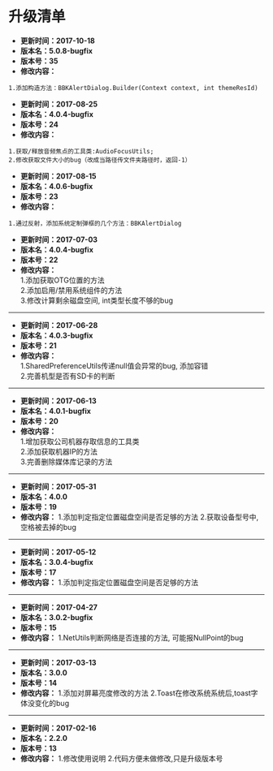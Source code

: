 # 升级清单

- **更新时间：2017-10-18**
- **版本名：5.0.8-bugfix**
- **版本号：35**
- **修改内容：**
```
1.添加构造方法：BBKAlertDialog.Builder(Context context, int themeResId)
```

- **更新时间：2017-08-25**
- **版本名：4.0.4-bugfix**
- **版本号：24**
- **修改内容：**
```
1.获取/释放音频焦点的工具类:AudioFocusUtils;
2.修改获取文件大小的bug（改成当路径传文件夹路径时，返回-1）
```

- **更新时间：2017-08-15**
- **版本名：4.0.6-bugfix**
- **版本号：23**
- **修改内容：**
```
1.通过反射，添加系统定制弹框的几个方法：BBKAlertDialog
```

- **更新时间：2017-07-03**
- **版本名：4.0.4-bugfix**
- **版本号：22**
- **修改内容：**     
		1.添加获取OTG位置的方法        
		2.添加启用/禁用系统组件的方法       
		3.修改计算剩余磁盘空间, int类型长度不够的bug


---
- **更新时间：2017-06-28**
- **版本名：4.0.3-bugfix**
- **版本号：21**
- **修改内容：**     
		1.SharedPreferenceUtils传递null值会异常的bug, 添加容错         
		2.完善机型是否有SD卡的判断

---
- **更新时间：2017-06-13**
- **版本名：4.0.1-bugfix**
- **版本号：20**
- **修改内容：**     
		1.增加获取公司机器存取信息的工具类    
		2.添加获取机器IP的方法    
		3.完善删除媒体库记录的方法

---
- **更新时间：2017-05-31**
- **版本名：4.0.0**
- **版本号：19**
- **修改内容：**
		1.添加判定指定位置磁盘空间是否足够的方法
		2.获取设备型号中, 空格被去掉的bug

---
- **更新时间：2017-05-12**
- **版本名：3.0.4-bugfix**
- **版本号：17**
- **修改内容：**
		1.添加判定指定位置磁盘空间是否足够的方法
---
- **更新时间：2017-04-27**
- **版本名：3.0.2-bugfix**
- **版本号：15**
- **修改内容：**
		1.NetUtils判断网络是否连接的方法, 可能报NullPoint的bug

---
- **更新时间：2017-03-13**
- **版本名：3.0.0**
- **版本号：14**
- **修改内容：**
		1.添加对屏幕亮度修改的方法
		2.Toast在修改系统系统后,toast字体没变化的bug


---
- **更新时间：2017-02-16**
- **版本名：2.2.0**
- **版本号：13**
- **修改内容：**
		1.修改使用说明
		2.代码方便未做修改,只是升级版本号